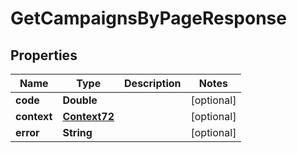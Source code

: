 
# GetCampaignsByPageResponse

## Properties
Name | Type | Description | Notes
------------ | ------------- | ------------- | -------------
**code** | **Double** |  |  [optional]
**context** | [**Context72**](Context72.md) |  |  [optional]
**error** | **String** |  |  [optional]



